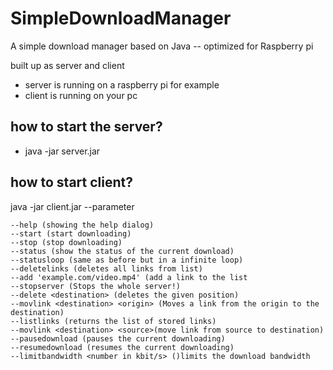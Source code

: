 # SimpleDownloadManager
A simple download manager based on Java  --  optimized for Raspberry pi

built up as server and client
* server is running on a raspberry pi for example
* client is running on your pc

## how to start the server?

* java -jar server.jar

## how to start client?

java -jar client.jar --parameter

	--help (showing the help dialog)
	--start (start downloading)
	--stop (stop downloading)
	--status (show the status of the current download)
	--statusloop (same as before but in a infinite loop)
	--deletelinks (deletes all links from list)
	--add 'example.com/video.mp4' (add a link to the list
	--stopserver (Stops the whole server!)
	--delete <destination> (deletes the given position)
	--movlink <destination> <origin> (Moves a link from the origin to the destination)
	--listlinks (returns the list of stored links)
	--movlink <destination> <source>(move link from source to destination)
	--pausedownload (pauses the current downloading)
	--resumedownload (resumes the current downloading)
	--limitbandwidth <number in kbit/s> ()limits the download bandwidth
